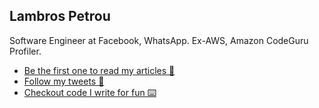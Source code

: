 ## Lambros Petrou

Software Engineer at Facebook, WhatsApp. Ex-AWS, Amazon CodeGuru Profiler.

- [Be the first one to read my articles 📰](https://www.lambrospetrou.com/newsletter/)
- [Follow my tweets 🐤](https://twitter.com/lambrospetrou)
- [Checkout code I write for fun ⌨️](https://github.com/lambrospetrou/)
